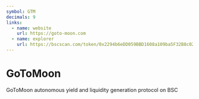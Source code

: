 ```yaml
---
symbol: GTM
decimals: 9
links:
  - name: website
    url: https://goto-moon.com
  - name: explorer
    url: https://bscscan.com/token/0x2294b6eDD059BBD1608a109ba5F32B8c02B30038
---
```


# GoToMoon

GoToMoon autonomous yield and liquidity generation protocol on BSC
